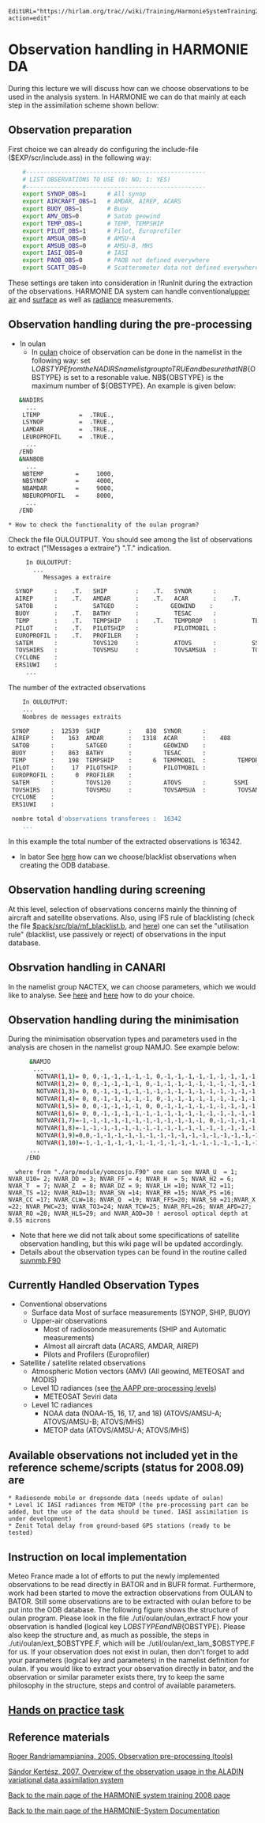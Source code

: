 ```@meta
EditURL="https://hirlam.org/trac//wiki/Training/HarmonieSystemTraining2008/Lecture/ObsHandling?action=edit"
```

# Observation handling in HARMONIE DA

During this lecture we will discuss how can we choose observations to be used in the analysis system. In HARMONIE we can do that mainly at each step in the assimilation scheme shown bellow:  
## Observation preparation
 First choice we can already do configuring the include-file ($EXP/scr/include.ass) in the following way:
```bash
    #---------------------------------------------------
    # LIST OBSERVATIONS TO USE (0: NO; 1: YES)
    #---------------------------------------------------
    export SYNOP_OBS=1      # All synop
    export AIRCRAFT_OBS=1   # AMDAR, AIREP, ACARS
    export BUOY_OBS=1       # Buoy
    export AMV_OBS=0        # Satob geowind
    export TEMP_OBS=1       # TEMP, TEMPSHIP
    export PILOT_OBS=1      # Pilot, Europrofiler
    export AMSUA_OBS=0      # AMSU-A
    export AMSUB_OBS=0      # AMSU-B, MHS
    export IASI_OBS=0       # IASI
    export PAOB_OBS=0       # PAOB not defined everywhere
    export SCATT_OBS=0      # Scatterometer data not defined everywhere
```
These settings are taken into consideration in !RunInit during the extraction of the observations.
HARMONIE DA system can handle conventional[upper air](https://hirlam.org/trac/attachment/wiki/HarmonieSystemTraining2008/Lecture/ObsHandling/harmonie_obs_upper_air.png) and [surface](https://hirlam.org/trac/attachment/wiki/HarmonieSystemTraining2008/Lecture/ObsHandling/harmonie_obs_surface.png) as well as [radiance](https://hirlam.org/trac/attachment/wiki/HarmonieSystemTraining2008/Lecture/ObsHandling/harmonie_obs_radiance.png) measurements.
## Observation handling during the pre-processing
  * In oulan
    * In [ oulan](https://hirlam.org/trac/attachment/wiki/HarmonieDAWorkshop200805/R_Roger_data_handeling.ppt) choice of observation can be done in the namelist in the following way: set L${OBSTYPE} from the NADIRS namelist group to TRUE and be sure that NB${OBSTYPE} is set to a resonable value. NB${OBSTYPE} is the maximum number of ${OBSTYPE}. An example is given below:
```bash
   &NADIRS
     ...
    LTEMP           =  .TRUE.,
    LSYNOP          =  .TRUE.,
    LAMDAR          =  .TRUE.,
    LEUROPROFIL     =  .TRUE.,
     ...
   /END
   &NANBOB
     ...
    NBTEMP         =     1000,
    NBSYNOP        =     4000,
    NBAMDAR        =     9000,
    NBEUROPROFIL   =     8000,
     ...
   /END
```
    * How to check the functionality of the oulan program?
Check the file OULOUTPUT. You should see among the list of observations to extract ("!Messages a extraire") ".T." indication.
```bash
     In OULOUTPUT:
       ...
          Messages a extraire

  SYNOP      :    .T.   SHIP        :    .T.   SYNOR      :
  AIREP      :    .T.   AMDAR       :    .T.   ACAR       :    .T.
  SATOB      :          SATGEO      :         GEOWIND    :
  BUOY       :    .T.   BATHY       :          TESAC      :
  TEMP       :    .T.   TEMPSHIP    :    .T.   TEMPDROP   :          TEMPMOBIL  :
  PILOT      :    .T.   PILOTSHIP   :          PILOTMOBIL :
  EUROPROFIL :    .T.   PROFILER    :
  SATEM      :          TOVS120     :          ATOVS      :          SSMI       :
  TOVSHIRS   :          TOVSMSU     :          TOVSAMSUA  :          TOVSAMSUB  :
  CYCLONE    :
  ERS1UWI    :
     ...
```
The number of the extracted observations
```bash
    In OULOUTPUT:
    ...
    Nombres de messages extraits                                                total cat.

 SYNOP      :  12539  SHIP        :    830  SYNOR      :                                13369
 AIREP      :    163  AMDAR       :   1318  ACAR       :    408                          1889
 SATOB      :         SATGEO      :         GEOWIND    :
 BUOY       :    863  BATHY       :         TESAC      :                                  863
 TEMP       :    198  TEMPSHIP    :      6  TEMPMOBIL  :         TEMPDROP   :             204
 PILOT      :     17  PILOTSHIP   :         PILOTMOBIL :
 EUROPROFIL :      0  PROFILER    :                                                        17
 SATEM      :         TOVS120     :         ATOVS      :        SSMI        :
 TOVSHIRS   :         TOVSMSU     :         TOVSAMSUA  :         TOVSAMSUB  :
 CYCLONE    :
 ERS1UWI    :

 nombre total d'observations transferees :  16342
    ...
```
In this example the total number of the extracted observations is 16342.
  * In bator
See [ here](http://www.met.hu/pages/seminars/ALADIN2005/28_Bp_workshop1n_n_RogerR.ppt) how can we choose/blacklist observations when creating the ODB database. 
## Observation handling during screening
At this level, selection of observations concerns mainly the thinning of aircraft and satellite observations. Also, using IFS rule of blacklisting (check the file [$pack/src/bla/mf_blacklist.b](https://hirlam.org/trac/browser/trunk/harmonie/src/bla/mf_blacklist.b), and [here](http://www.met.hu/pages/seminars/ALADIN2005/28_Bp_workshop1n_n_RogerR.ppt)) one can set the "utilisation rule" (blacklist, use passively or reject) of observations in the input database.
## Obsrvation handling in CANARI
In the namelist group NACTEX, we can choose parameters, which we would like to analyse. See [here](https://hirlam.org/trac/attachment/wiki/HarmonieSystemTraining2008/Lecture/ObsHandling/canari_obs_omf.png) and [here](https://hirlam.org/trac/attachment/wiki/HarmonieSystemTraining2008/Lecture/ObsHandling/canari_obs_omf1.png) how to do your choice.
## Observation handling during the minimisation
During the minimisation observation types and parameters used in the analysis are chosen in the namelist group NAMJO. See example below:
```bash
      &NAMJO
       ...
        NOTVAR(1,1)= 0, 0,-1,-1,-1,-1,-1, 0,-1,-1,-1,-1,-1,-1,-1,-1,-1,-1,-1,-1,-1,-1,-1,-1,-1,
        NOTVAR(1,2)= 0, 0,-1,-1,-1,-1, 0,-1,-1,-1,-1,-1,-1,-1,-1,-1,-1,-1,-1,-1,-1,-1,-1,-1,-1,
        NOTVAR(1,3)= 0, 0,-1,-1,-1,-1,-1,-1,-1,-1,-1,-1,-1,-1,-1,-1,-1,-1,-1,-1,-1,-1,-1,-1,-1,
        NOTVAR(1,4)= 0, 0,-1,-1,-1,-1,-1, 0,-1,-1,-1,-1,-1,-1,-1,-1,-1,-1,-1,-1,-1,-1,-1,-1,-1,
        NOTVAR(1,5)= 0, 0,-1,-1,-1,-1, 0, 0,-1,-1,-1,-1,-1,-1,-1,-1,-1,-1, 0,-1,-1,-1,-1,-1,-1,
        NOTVAR(1,6)= 0, 0,-1,-1,-1,-1,-1,-1,-1,-1,-1,-1,-1,-1,-1,-1,-1,-1,-1,-1,-1,-1,-1,-1,-1,
        NOTVAR(1,7)=-1,-1,-1,-1,-1,-1,-1,-1,-1,-1,-1,-1, 0,-1,-1,-1,-1,-1,-1,-1,-1,-1,-1,-1,-1,
        NOTVAR(1,8)=-1,-1,-1,-1,-1,-1,-1,-1,-1,-1,-1,-1,-1,-1,-1,-1,-1,-1,-1,-1,-1,-1,-1,-1,-1,
        NOTVAR(1,9)=0,0,-1,-1,-1,-1,-1,-1,-1,-1,-1,-1,-1,-1,-1,-1,-1,-1,-1,-1,-1,-1,-1,-1,-1,
        NOTVAR(1,10)=-1,-1,-1,-1,-1,-1,-1,-1,-1,-1,-1,-1,-1,-1,-1,-1,-1,-1,-1,-1,-1,-1,-1,-1,-1,
      ...
     /END
```
      where from "./arp/module/yomcosjo.F90" one can see NVAR_U  = 1; NVAR_U10= 2; NVAR_DD = 3; NVAR_FF = 4; NVAR_H  = 5; NVAR_H2 = 6; NVAR_T  = 7; NVAR_Z  = 8; NVAR_DZ = 9; NVAR_LH =10; NVAR_T2 =11; NVAR_TS =12; NVAR_RAD=13; NVAR_SN =14; NVAR_RR =15; NVAR_PS =16; NVAR_CC =17; NVAR_CLW=18; NVAR_Q  =19; NVAR_FFS=20; NVAR_S0 =21;NVAR_X  =22; NVAR_PWC=23; NVAR_TO3=24; NVAR_TCW=25; NVAR_RFL=26; NVAR_APD=27; NVAR_RO =28; NVAR_HLS=29; and NVAR_AOD=30 ! aerosol optical depth at 0.55 microns
   * Note that here we did not talk about some specifications of satellite observation handling, but this wiki page will be updated accordingly.
   * Details about the observation types can be found in the routine called [suvnmb.F90](https://hirlam.org/trac/browser/trunk/harmonie/src/arp/setup/suvnmb.F90)

## Currently Handled Observation Types
   * Conventional observations
     * Surface data
       Most of surface measurements (SYNOP, SHIP, BUOY)
     * Upper-air observations
       * Most of radiosonde measurements (SHIP and Automatic measurements)
       * Almost all aircraft data (ACARS, AMDAR, AIREP)
       * Pilots and Profilers (Europrofiler)
   * Satellite / satellite related observations
     * Atmospheric Motion vectors (AMV) (All geowind, METEOSAT and MODIS)
     * Level 1D radiances (see [the AAPP pre-processing levels](https://hirlam.org/trac/attachment/wiki/HarmonieSystemTraining2008/Lecture/ObsHandling/aapp_rad_levels.jpg)) 
       * METEOSAT Seviri data
     * Level 1C radiances
       * NOAA data (NOAA-15, 16, 17, and 18) (ATOVS/AMSU-A; ATOVS/AMSU-B; ATOVS/MHS)
       * METOP data (ATOVS/AMSU-A; ATOVS/MHS)
## Available observations not included yet in the reference scheme/scripts (status for 2008.09) are
    * Radiosonde mobile or dropsonde data (needs update of oulan)
    * Level 1C IASI radiances from METOP (the pre-processing part can be added, but the use of the data should be tuned. IASI assimilation is under development)
    * Zenit Total delay from ground-based GPS stations (ready to be tested)
## Instruction on local implementation
Meteo France made a lot of efforts to put the newly implemented observations to be read directly in BATOR and in BUFR format. Furthermore, work had been started to move the extraction observations from OULAN to BATOR. Still some observations are to be extracted with oulan before to be put into the ODB database. The following figure shows the structure of oulan program. Please look in the file ./uti/oulan/oulan_extract.F how your observation is handled (logical key L$OBSTYPE and NB${OBSTYPE}. Please also keep the structure and, as much as possible, the steps in ./uti/oulan/ext_$OBSTYPE.F, which will be ./util/oulan/ext_lam_$OBSTYPE.F for us. If your observation does not exist in oulan, then don't forget to add your parameters (logical key and parameters) in the namelist definition for oulan. If you would like to extract your observation directly in bator, and the observation or similar parameter exists there, try to keep the same philosophy in the structure, steps and control of available parameters.
## [Hands on practice task](https://hirlam.org/trac/wiki/HarmonieSystemTraining2008/Lecture/DAdataflow#Handsonpracticetask)

## Reference materials
[Roger Randriamampianina, 2005, Observation pre-processing (tools)](http://www.met.hu/pages/seminars/ALADIN2005/28_Bp_workshop1n_n_RogerR.ppt)

[Sándor Kertész, 2007, Overview of the observation usage in the ALADIN variational data assimilation system](http://www.rclace.eu/File/Data_Assimilation/2007/lace_obspp.pdf)

[ Back to the main page of the HARMONIE system training 2008 page](https://hirlam.org/trac/wiki/HarmonieSystemTraining2008)

[Back to the main page of the HARMONIE-System Documentation](https://hirlam.org/trac/wiki/HarmonieSystemDocumentation)
